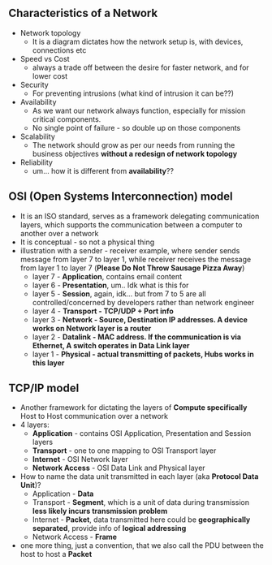 ## Characteristics of a Network

- Network topology
	- It is a diagram dictates how the network setup is, with devices, connections etc
- Speed vs Cost
	- always a trade off between the desire for faster network, and for lower cost
- Security
	- For preventing intrusions (what kind of intrusion it can be??)
- Availability
	- As we want our network always function, especially for mission critical components.
	- No single point of failure - so double up on those components
- Scalability
	- The network should grow as per our needs from running the business objectives **without a redesign of network topology**
- Reliability
	- um... how it is different from **availability**??

## OSI (Open Systems Interconnection) model

- It is an ISO standard, serves as a framework delegating communication layers, which supports the communication between a computer to another over a network
- It is conceptual - so not a physical thing
- illustration with a sender - receiver example, where sender sends message from layer 7 to layer 1, while receiver receives the message from layer 1 to layer 7 (**Please Do Not Throw Sausage Pizza Away**)
	- layer 7 - **Application**, contains email content
	- layer 6 - **Presentation**, um.. Idk what is this for
	- layer 5 - **Session**, again, idk... but from 7 to 5 are all controlled/concerned by developers rather than network engineer
	- layer 4 - **Transport - TCP/UDP + Port info**
	- layer 3 - **Network - Source, Destination IP addresses. A device works on Network layer is a router**
	- layer 2 - **Datalink  - MAC address. If the communication is via Ethernet, A switch operates in Data Link layer**
	- layer 1 - **Physical - actual transmitting of packets, Hubs works in this layer** 

## TCP/IP model

- Another framework for dictating the layers of **Compute specifically** Host to Host communication over a network
- 4 layers:
	- **Application** - contains OSI Application, Presentation and Session layers
	- **Transport** - one to one mapping to OSI Transport layer
	- **Internet** - OSI Network layer
	- **Network Access** - OSI Data Link and Physical layer
- How to name the data unit transmitted in each layer (aka **Protocol Data Unit**)?
	- Application - **Data**
	- Transport - **Segment**, which is a unit of data during transmission **less likely incurs transmission problem**
	- Internet - **Packet**, data transmitted here could be **geographically separated**, provide info of **logical addressing**
	- Network Access - **Frame** 
- one more thing, just a convention, that we also call the PDU between the host to host a **Packet**

